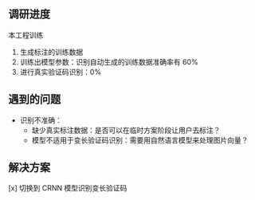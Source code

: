## 调研进度
本工程训练
1. 生成标注的训练数据
2. 训练出模型参数：识别自动生成的训练数据准确率有 60%
2. 进行真实验证码识别：0%



## 遇到的问题

* 识别不准确：
    * 缺少真实标注数据：是否可以在临时方案阶段让用户去标注？
    * 模型不适用于变长验证码识别：需要用自然语言模型来处理图片向量？

## 解决方案

[x] 切换到 CRNN 模型识别变长验证码

    